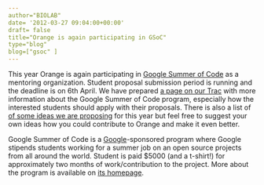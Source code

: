 ```yaml
---
author="BIOLAB"
date= '2012-03-27 09:04:00+00:00'
draft= false
title="Orange is again participating in GSoC"
type="blog"
blog=["gsoc" ]
---
```


This year Orange is again participating in [Google Summer of Code](https://socghop.appspot.com/gsoc/homepage/google/gsoc2012) as a mentoring organization. Student proposal submission period is running and the deadline is on 6th April. We have prepared [a page on our Trac](http://orange.biolab.si/trac/intertrac/wiki%3AGSoC) with more information about the Google Summer of Code program, especially how the interested students should apply with their proposals. There is also a list of [of some ideas we are proposing](http://orange.biolab.si/trac/intertrac/wiki%3AGSoC/Ideas) for this year but feel free to suggest your own ideas how you could contribute to Orange and make it even better.



Google Summer of Code is a [Google](http://www.google.com/)-sponsored program where Google stipends students working for a summer job on an open source projects from all around the world. Student is paid $5000 (and a t-shirt!) for approximately two months of work/contribution to the project. More about the program is available on [its homepage](http://socghop.appspot.com/).